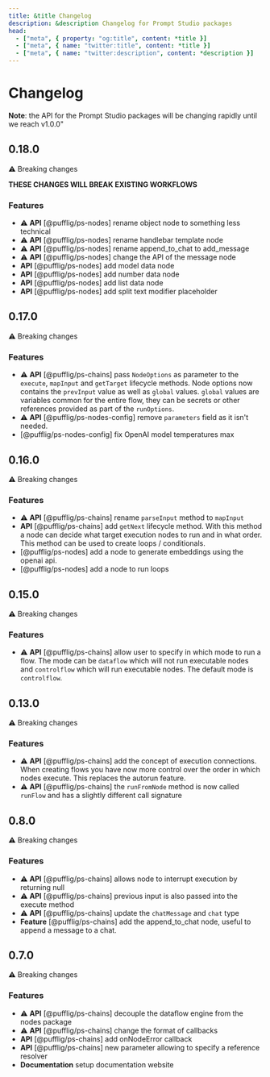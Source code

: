 ```yaml
---
title: &title Changelog
description: &description Changelog for Prompt Studio packages
head:
  - ["meta", { property: "og:title", content: *title }]
  - ["meta", { name: "twitter:title", content: *title }]
  - ["meta", { name: "twitter:description", content: *description }]
---
```


# Changelog

**Note**: the API for the Prompt Studio packages will be changing rapidly until we reach v1.0.0"

## 0.18.0

:warning: Breaking changes

**THESE CHANGES WILL BREAK EXISTING WORKFLOWS**

### Features

- :warning: **API** [@pufflig/ps-nodes] rename object node to something less technical
- :warning: **API** [@pufflig/ps-nodes] rename handlebar template node
- :warning: **API** [@pufflig/ps-nodes] rename append_to_chat to add_message
- :warning: **API** [@pufflig/ps-nodes] change the API of the message node
- **API** [@pufflig/ps-nodes] add model data node
- **API** [@pufflig/ps-nodes] add number data node
- **API** [@pufflig/ps-nodes] add list data node
- **API** [@pufflig/ps-nodes] add split text modifier placeholder

## 0.17.0

:warning: Breaking changes

### Features

- :warning: **API** [@pufflig/ps-chains] pass `NodeOptions` as parameter to the `execute`, `mapInput` and `getTarget` lifecycle methods. Node options now contains the `prevInput` value as well as `global` values. `global` values are variables common for the entire flow, they can be secrets or other references provided as part of the `runOptions`.
- :warning: **API** [@pufflig/ps-nodes-config] remove `parameters` field as it isn't needed.
- [@pufflig/ps-nodes-config] fix OpenAI model temperatures max

## 0.16.0

:warning: Breaking changes

### Features

- :warning: **API** [@pufflig/ps-chains] rename `parseInput` method to `mapInput`
- **API** [@pufflig/ps-chains] add `getNext` lifecycle method. With this method a node can decide what target execution nodes to run and in what order. This method can be used to create loops / conditionals.
- [@pufflig/ps-nodes] add a node to generate embeddings using the openai api.
- [@pufflig/ps-nodes] add a node to run loops

## 0.15.0

:warning: Breaking changes

### Features

- :warning: **API** [@pufflig/ps-chains] allow user to specify in which mode to run a flow. The mode can be `dataflow` which will not run executable nodes and `controlflow` which will run executable nodes. The default mode is `controlflow`.

## 0.13.0

:warning: Breaking changes

### Features

- :warning: **API** [@pufflig/ps-chains] add the concept of execution connections. When creating flows you have now
  more control over the order in which nodes execute. This replaces the autorun feature.
- :warning: **API** [@pufflig/ps-chains] the `runFromNode` method is now called `runFlow` and has a slightly different call signature

## 0.8.0

:warning: Breaking changes

### Features

- :warning: **API** [@pufflig/ps-chains] allows node to interrupt execution by returning null
- :warning: **API** [@pufflig/ps-chains] previous input is also passed into the execute method
- :warning: **API** [@pufflig/ps-chains] update the `chatMessage` and `chat` type
- **Feature** [@pufflig/ps-chains] add the append_to_chat node, useful to append a message to a chat.

## 0.7.0

:warning: Breaking changes

### Features

- :warning: **API** [@pufflig/ps-chains] decouple the dataflow engine from the nodes package
- :warning: **API** [@pufflig/ps-chains] change the format of callbacks
- **API** [@pufflig/ps-chains] add onNodeError callback
- **API** [@pufflig/ps-chains] new parameter allowing to specify a reference resolver
- **Documentation** setup documentation website
